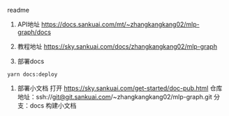 readme <demo/>
1. API地址 https://docs.sankuai.com/mt/~zhangkangkang02/mlp-graph/docs
2. 教程地址 https://sky.sankuai.com/docs/zhangkangkang02/mlp-graph

1. 部署docs 
```shell
yarn docs:deploy
```
1. 部署小文档 
打开 https://sky.sankuai.com/get-started/doc-pub.html
仓库地址：ssh://git@git.sankuai.com/~zhangkangkang02/mlp-graph.git
分支：docs
构建小文档